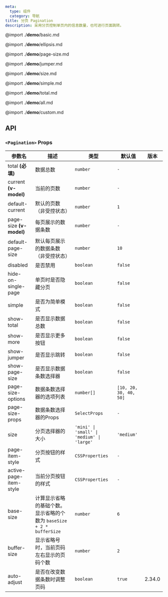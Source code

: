 ```yaml
meta:
  type: 组件
  category: 导航
title: 分页 Pagination
description: 采用分页控制单页内的信息数量，也可进行页面跳转。
```

@import ./**demo**/basic.md

@import ./**demo**/ellipsis.md

@import ./**demo**/page-size.md

@import ./**demo**/jumper.md

@import ./**demo**/size.md

@import ./**demo**/simple.md

@import ./**demo**/total.md

@import ./**demo**/all.md

@import ./**demo**/custom.md

## API

### `<Pagination>` Props

|参数名|描述|类型|默认值|版本|
|---|---|---|---|---|
|total **(必填)**|数据总数|`number`|`-`||
|current **(v-model)**|当前的页数|`number`|`-`||
|default-current|默认的页数（非受控状态）|`number`|`1`||
|page-size **(v-model)**|每页展示的数据条数|`number`|`-`||
|default-page-size|默认每页展示的数据条数（非受控状态）|`number`|`10`||
|disabled|是否禁用|`boolean`|`false`||
|hide-on-single-page|单页时是否隐藏分页|`boolean`|`false`||
|simple|是否为简单模式|`boolean`|`false`||
|show-total|是否显示数据总数|`boolean`|`false`||
|show-more|是否显示更多按钮|`boolean`|`false`||
|show-jumper|是否显示跳转|`boolean`|`false`||
|show-page-size|是否显示数据条数选择器|`boolean`|`false`||
|page-size-options|数据条数选择器的选项列表|`number[]`|`[10, 20, 30, 40, 50]`||
|page-size-props|数据条数选择器的Props|`SelectProps`|`-`||
|size|分页选择器的大小|`'mini' \| 'small' \| 'medium' \| 'large'`|`'medium'`||
|page-item-style|分页按钮的样式|`CSSProperties`|`-`||
|active-page-item-style|当前分页按钮的样式|`CSSProperties`|`-`||
|base-size|计算显示省略的基础个数。显示省略的个数为 `baseSize + 2 * bufferSize`|`number`|`6`||
|buffer-size|显示省略号时，当前页码左右显示的页码个数|`number`|`2`||
|auto-adjust|是否在改变数据条数时调整页码|`boolean`|`true`|2.34.0|